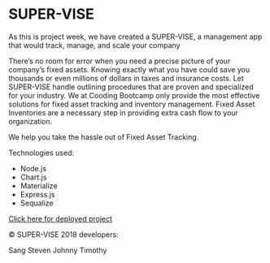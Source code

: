 # SUPER-VISE

As this is project week, we have created a SUPER-VISE, a management app that would track, manage, and scale your company

There’s no room for error when you need a precise picture of your company’s fixed assets. Knowing exactly what you have could save you thousands or even millions of dollars in taxes and insurance costs. Let SUPER-VISE handle outlining procedures that are proven and specialized for your industry. We at Cooding Bootcamp only provide the most effective solutions for fixed asset tracking and inventory management. Fixed Asset Inventories are a necessary step in providing extra cash flow to your organization.

We help you take the hassle out of Fixed Asset Tracking.


Technologies used:
* Node.js
* Chart.js
* Materialize
* Express.js
* Sequalize

[Click here for deployed project](https://supervise.herokuapp.com/sale)

© SUPER-VISE 2018
developers:

Sang
Steven
Johnny
Timothy
